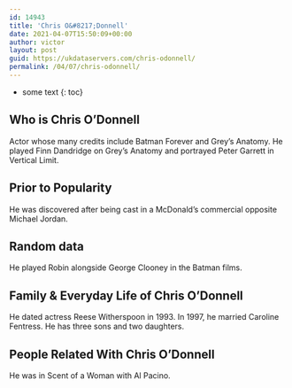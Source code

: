 ```yaml
---
id: 14943
title: 'Chris O&#8217;Donnell'
date: 2021-04-07T15:50:09+00:00
author: victor
layout: post
guid: https://ukdataservers.com/chris-odonnell/
permalink: /04/07/chris-odonnell/
---
```


* some text
{: toc}


## Who is Chris O&#8217;Donnell



Actor whose many credits include Batman Forever and Grey&#8217;s Anatomy. He played Finn Dandridge on Grey&#8217;s Anatomy and portrayed Peter Garrett in Vertical Limit.

                
                
                
## Prior to Popularity



He was discovered after being cast in a McDonald&#8217;s commercial opposite Michael Jordan.

                
                
                
## Random data



He played Robin alongside George Clooney in the Batman films.

                
                
                
## Family & Everyday Life of Chris O&#8217;Donnell



He dated actress Reese Witherspoon in 1993. In 1997, he married Caroline Fentress. He has three sons and two daughters.

                
                
                
## People Related With Chris O&#8217;Donnell



He was in Scent of a Woman with Al Pacino.

                
              
            
          
          
          